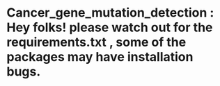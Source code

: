 # Cancer_gene_mutation_detection : Hey folks! please watch out for the requirements.txt , some of the packages may have installation bugs.
